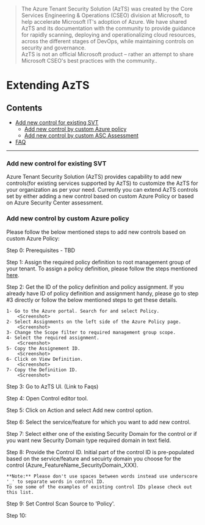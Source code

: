 > The Azure Tenant Security Solution (AzTS) was created by the Core Services Engineering & Operations (CSEO) division at Microsoft, to help accelerate Microsoft IT's adoption of Azure. We have shared AzTS and its documentation with the community to provide guidance for rapidly scanning, deploying and operationalizing cloud resources, across the different stages of DevOps, while maintaining controls on security and governance.
<br>AzTS is not an official Microsoft product – rather an attempt to share Microsoft CSEO's best practices with the community..

# Extending AzTS

## Contents
- [Add new control for existing SVT](Readme.md#steps-to-extend-the-control-svt) 
   - [Add new control by custom Azure policy](Readme.md#add-new-control-by-custom-azure-policy)
   - [Add new control by custom ASC Assessment](./Extending%20AzSK%20Module/Readme.md#add-new-control-by-custom-asc-assessment)
- [FAQ](Readme.md#faqs)  

----------------------------------------------

### Add new control for existing SVT
Azure Tenant Security Solution (AzTS) provides capability to add new controls(for existing services supported by AzTS) to customize the AzTS for your organization as per your need.
Currently you can extend AzTS controls set by either adding a new control based on custom Azure Policy or based on Azure Security Center assessment.

### Add new control by custom Azure policy
Please follow the below mentioned steps to add new controls based on custom Azure Policy:

Step 0: Prerequisites - TBD

Step 1: Assign the required policy definition to root management group of your tenant. To assign a policy definition, please follow the steps mentioned [here](https://docs.microsoft.com/en-us/azure/governance/policy/tutorials/create-and-manage#assign-a-policy).

Step 2: Get the ID of the policy definition and policy assignment. If you already have ID of policy definition and assignment handy, please go to step #3 directly or follow the below mentioned steps to get these details.

    1- Go to the Azure portal. Search for and select Policy.
        <Screenshot>
    2- Select Assignments on the left side of the Azure Policy page.
        <Screenshot>
    3- Change the Scope filter to required management group scope.
    4- Select the required assignment.
        <Screenshot>
    5- Copy the Assignement ID.
        <Screenshot>
    6- Click on View Definition.
        <Screenshot>
    7- Copy the Definition ID.
        <Screenshot>

Step 3: Go to AzTS UI. (Link to Faqs)

Step 4: Open Control editor tool.
    <Screenshot>

Step 5: Click on Action and select Add new control option.
    <Screenshot>

Step 6: Select the service/feature for which you want to add new control.
    <Screenshot>

Step 7: Select either one of the existing Security Domain for the control or if you want new Security Domain type required domain in text field.
    <Screenshot>

Step 8: Provide the Control ID. Initial part of the control ID is pre-populated based on the service/feature and secuirty domain you choose for the control (Azure_FeatureName_SecurityDomain_XXX).

    **Note:** Please don't use spaces between words instead use underscore '_' to separate words in control ID. 
    To see some of the examples of existing control IDs please check out this list.

Step 9: Set Control Scan Source to 'Policy'.

Step 10: 

